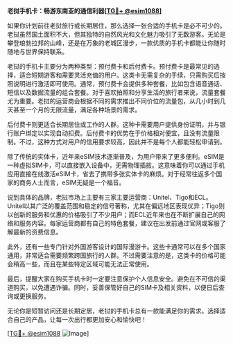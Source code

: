 **老挝手机卡：畅游东南亚的通信利器[[TG💪+ @esim1088](https://t.me/s/esim1088)]**

如果你计划前往老挝旅行或长期居住，那么选择一张合适的手机卡是必不可少的。老挝虽然国土面积不大，但其独特的自然风光和文化魅力吸引了无数游客。无论是攀登琅勃拉邦的山峰，还是在万象的老城区漫步，一款优质的手机卡都能让你随时随地与世界保持联系。

老挝的手机卡主要分为两种类型：预付费卡和后付费卡。预付费卡是最常见的选择，适合短期游客和需要灵活充值的用户。这类卡无需复杂的手续，只需购买后按照说明进行激活即可使用。通常，预付费卡会提供多种套餐，比如包含语音通话、短信以及数据流量的组合套餐。对于喜欢拍照和分享生活的旅行者来说，流量套餐尤为重要。老挝的运营商会根据不同的需求推出不同价位的流量包，从几小时到几天甚至一个月的无限流量，满足各种场景的需求。

后付费卡则更适合长期居住或工作的人群。这种卡需要用户提供身份证明，并与银行账户绑定以实现自动扣费。后付费卡的优势在于价格相对便宜，且没有流量限制。不过，这种方式对用户的信用要求较高，因此并不是每个人都能轻松申请到。

除了传统的实体卡，近年来eSIM技术逐渐普及，为用户带来了更多便利。eSIM是一种虚拟SIM卡，可以直接嵌入设备中，无需物理插拔。这意味着你可以通过手机应用直接在线激活eSIM卡，省去了携带多张实体卡的麻烦。对于经常往返多个国家的商务人士而言，eSIM无疑是一个福音。

说到具体的品牌，老挝市场上主要有三家主要运营商：Unitel、Tigo和ECL。Unitel以其广泛的覆盖范围和稳定的信号著称，尤其在偏远地区表现优异；Tigo则以创新的服务和优惠的价格吸引了不少用户；而ECL近年来也在不断扩展自己的网络和服务内容。每家运营商都有自己的特色套餐，建议在出发前通过官网或客服了解最新的资费信息。

此外，还有一些专门针对外国游客设计的国际漫游卡。这些卡通常可以在多个国家通用，非常适合需要频繁跨国旅行的人群。不过需要注意的是，这类卡的价格可能会稍高一些，而且在某些特定区域可能无法正常使用。

最后，提醒大家在购买手机卡时一定要注意保护个人信息安全。避免在不可信的渠道购买，以免遭遇诈骗。同时，妥善保管好自己的SIM卡及相关资料，以便日后查询或更换服务。

无论你是短暂访问还是长期定居，老挝的手机卡总有一款能满足你的需求。选择适合自己的产品，让每一次出行都更加安心和愉快吧！

[[TG💪+ @esim1088](https://t.me/s/esim1088) ![Image](https://i.postimg.cc/4NQfJmqS/Snipaste-2025-05-13-00-14-12.png)]